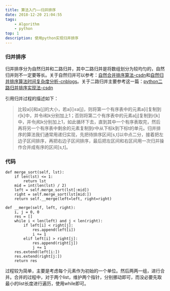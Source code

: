 ```yaml
---
title: 算法入门——归并排序
date: 2018-12-20 21:04:55
tags:
	- Algorithm 
	- python
top: 1
description: 使用python实现归并排序
---
```


### 归并排序

归并排序分为自然归并和二路归并，其中二路归并是将数组划分为较均匀的，自然归并则不一定要等长。关于自然归并可以参考：[自然合并排序算法-csdn](https://blog.csdn.net/u014034497/article/details/45716423)和[自然归并排序算法时间复杂度分析-cnblogs](https://www.cnblogs.com/rixiang/p/6099755.html)。关于二路归并主要参考这一篇：[python二路归并排序实现法-csdn](https://blog.csdn.net/hqzxsc2006/article/details/47702127)

引用归并过程的描述如下：
> 比较a[i]和a[j]的大小，若a[i]≤a[j]，则将第一个有序表中的元素a[i]复制到r[k]中，并令i和k分别加上1；否则将第二个有序表中的元素a[j]复制到r[k]中，并令j和k分别加上1，如此循环下去，直到其中一个有序表取完，然后再将另一个有序表中剩余的元素复制到r中从下标k到下标t的单元。归并排序的算法我们通常用递归实现，先把待排序区间[s,t]以中点二分，接着把左边子区间排序，再把右边子区间排序，最后把左区间和右区间用一次归并操作合并成有序的区间[s,t]。

### 代码

	def merge_sort(self, lst):
        if len(lst) <= 1:
            return lst
        mid = int(len(lst) / 2)
        left = self.merge_sort(lst[:mid])
        right = self.merge_sort(lst[mid:])
        return self.__merge(left=left, right=right)

    def __merge(self, left, right):
        i, j = 0, 0
        res = []
        while i < len(left) and j < len(right):
            if left[i] < right[j]:
                res.append(left[i])
                i += 1
            elif left[i] > right[j]:
                res.append(right[j])
                j += 1
        res.extend(left[i:])
        res.extend(right[j:])
        return res

过程较为简单，主要是考虑每个元素作为初始的一个单位。然后两两一组，进行合并。合并的过程中，对于两个list，维护两个指针，分别挪动即可，而没必要先取最小的list长度进行遍历，使用while即可。
